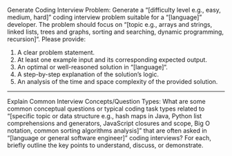 Generate Coding Interview Problem:
Generate a “[difficulty level e.g., easy, medium, hard]” coding interview problem suitable for a “[language]” developer.
The problem should focus on “[topic e.g., arrays and strings, linked lists, trees and graphs, sorting and searching, dynamic programming, recursion]“.
Please provide:
1. A clear problem statement.
2. At least one example input and its corresponding expected output.
3. An optimal or well-reasoned solution in “[language]“.
4. A step-by-step explanation of the solution’s logic.
5. An analysis of the time and space complexity of the provided solution.

----------------------------------------------

Explain Common Interview Concepts/Question Types:
What are some common conceptual questions or typical coding task types related to “[specific topic or data structure e.g., hash maps in Java, Python list comprehensions and generators, JavaScript closures and scope, Big O notation, common sorting algorithms analysis]” that are often asked in “[language or general software engineer]” coding interviews?
For each, briefly outline the key points to understand, discuss, or demonstrate.


